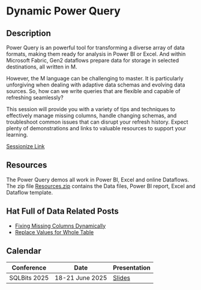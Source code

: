 # Dynamic Power Query

## Description

Power Query is an powerful tool for transforming a diverse array of data formats, making them ready for analysis in Power BI or Excel. And within Microsoft Fabric, Gen2 dataflows prepare data for storage in selected destinations, all written in M.

However, the M language can be challenging to master. It is particularly unforgiving when dealing with adaptive data schemas and evolving data sources. So, how can we write queries that are flexible and capable of refreshing seamlessly?

This session will provide you with a variety of tips and techniques to effectively manage missing columns, handle changing schemas, and troubleshoot common issues that can disrupt your refresh history. Expect plenty of demonstrations and links to valuable resources to support your learning.

[Sessionize Link](https://sessionize.com/s/lauragb/dynamic-power-query/141386)

## Resources

The Power Query demos all work in Power BI, Excel and online Dataflows. The zip file  [Resources.zip](Resources.zip) contains the Data files, Power BI report, Excel and Dataflow template. 

## Hat Full of Data Related Posts

* [Fixing Missing Columns Dynamically](https://hatfullofdata.blog/power-query-fixing-missing-columns-dynamically/)
* [Replace Values for Whole Table](https://hatfullofdata.blog/power-query-replace-values-for-whole-table/)

## Calendar

| Conference | Date | Presentation |
| --- | --- | --- |
| SQLBits 2025 | 18-21 June 2025 | [Slides](<SQLBits 2025 Dynamic Power Query.pdf>) |

